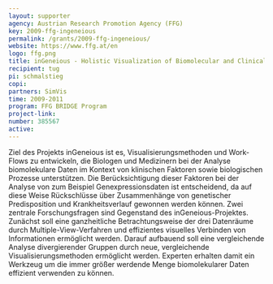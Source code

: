 ```yaml
---
layout: supporter
agency: Austrian Research Promotion Agency (FFG)
key: 2009-ffg-ingeneious
permalink: /grants/2009-ffg-ingeneious/
website: https://www.ffg.at/en
logo: ffg.png
title: inGeneious - Holistic Visualization of Biomolecular and Clinical Data
recipient: tug
pi: schmalstieg
copi: 
partners: SimVis
time: 2009-2011
program: FFG BRIDGE Program
project-link: 
number: 385567
active:
---
```

Ziel des Projekts inGeneious ist es, Visualisierungsmethoden und Work-Flows zu entwickeln, die Biologen und Medizinern bei der Analyse biomolekulare Daten im Kontext von klinischen Faktoren sowie biologischen Prozesse unterstützen. Die Berücksichtigung dieser Faktoren bei der Analyse von zum Beispiel Genexpressionsdaten ist entscheidend, da auf diese Weise Rückschlüsse über Zusammenhänge von genetischer Predisposition und Krankheitsverlauf gewonnen werden können. Zwei zentrale Forschungsfragen sind Gegenstand des inGeneious-Projektes. Zunächst soll eine ganzheitliche Betrachtungsweise der drei Datenräume durch Multiple-View-Verfahren und effizientes visuelles Verbinden von Informationen ermöglicht werden. Darauf aufbauend soll eine vergleichende Analyse divergierender Gruppen durch neue, vergleichende Visualisierungsmethoden ermöglicht werden. Experten erhalten damit ein Werkzeug um die immer größer werdende Menge biomolekularer Daten effizient verwenden zu können.